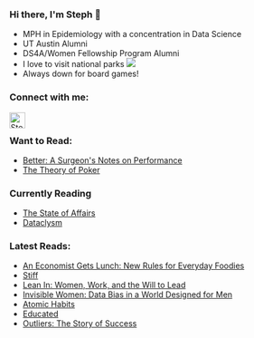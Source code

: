 ### Hi there, I'm Steph  👋  

- MPH in Epidemiology with a concentration in Data Science
- UT Austin Alumni
- DS4A/Women Fellowship Program Alumni
- I love to visit national parks <img src="https://img.icons8.com/doodle/28/000000/national-park.png"/> 
- Always down for board games!


### Connect with me:

[<img align="left" alt="Steph Yap's linkedin | LinkedIn" width="28px" src="https://img.icons8.com/doodle/48/000000/linkedin--v2.png" />][linkedin]

<br />


### Want to Read:
- [Better: A Surgeon's Notes on Performance](https://www.amazon.com/Better-Surgeons-Performance-Atul-Gawande/dp/0312427654)
- [The Theory of Poker](https://www.amazon.com/Theory-Poker-Professional-Player-Teaches/dp/1880685000)

### Currently Reading
- [The State of Affairs](https://www.amazon.com/State-Affairs-Rethinking-Infidelity/dp/0062322583)
- [Dataclysm](https://www.amazon.com/Dataclysm-Identity-What-Online-Offline-Selves/dp/0385347391/ref=sr_1_1?crid=25RAYCDBZYOHG&dchild=1&keywords=dataclysm+book&qid=1635446480&s=books&sprefix=datacylysm+book%2Cstripbooks%2C102&sr=1-1)


### Latest Reads:
- [An Economist Gets Lunch: New Rules for Everyday Foodies](https://www.amazon.com/Economist-Gets-Lunch-Everyday-Foodies/dp/B00B1KZ8JG)
- [Stiff](https://www.goodreads.com/book/show/32145.Stiff)
- [Lean In: Women, Work, and the Will to Lead](https://www.goodreads.com/book/show/16071764-lean-in)
- [Invisible Women: Data Bias in a World Designed for Men](https://www.goodreads.com/book/show/50159884-invisible-women)
- [Atomic Habits](https://www.goodreads.com/book/show/40121378-atomic-habits)
- [Educated](https://www.goodreads.com/book/show/35133922-educated)
- [Outliers: The Story of Success](https://www.goodreads.com/book/show/3228917-outliers)

[linkedin]: https://www.linkedin.com/in/chiufengyap/
